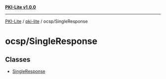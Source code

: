 [**PKI-Lite v1.0.0**](../../../README.md)

---

[PKI-Lite](../../../README.md) / [pki-lite](../../README.md) / ocsp/SingleResponse

# ocsp/SingleResponse

## Classes

- [SingleResponse](classes/SingleResponse.md)
